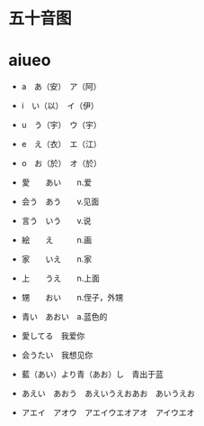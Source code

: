 # 五十音图


# aiueo
* a　あ（安）　ア（阿）
* i　い（以）　イ（伊）
* u　う（宇）　ウ（宇）
* e　え（衣）　エ（江）
* o　お（於）　オ（於）


* 愛　　あい　　n.爱
* 会う　あう　　v.见面
* 言う　いう　　v.说
* 絵　　え　　　n.画
* 家　　いえ　　n.家
* 上　　うえ　　n.上面
* 甥　　おい　　n.侄子，外甥
* 青い　あおい　a.蓝色的


* 愛してる　我爱你
* 会うたい　我想见你
* 藍（あい）より青（あお）し　青出于蓝



* あえい　あおう　あえいうえおあお　あいうえお
* アエイ　アオウ　アエイウエオアオ　アイウエオ
